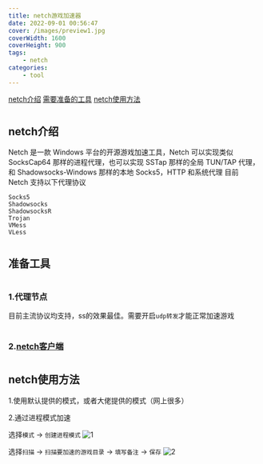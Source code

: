 ```yaml
---
title: netch游戏加速器
date: 2022-09-01 00:56:47
cover: /images/preview1.jpg
coverWidth: 1600
coverHeight: 900
tags:
	- netch
categories: 
    - tool
---
```


[netch介绍](#introduction)
[需要准备的工具](#need)
[netch使用方法](#method)

# <h2 id="introduction">netch介绍</h2>

Netch 是一款 Windows 平台的开源游戏加速工具，Netch 可以实现类似 SocksCap64 那样的进程代理，也可以实现 SSTap 那样的全局 TUN/TAP 代理，和 Shadowsocks-Windows 那样的本地 Socks5，HTTP 和系统代理
目前 Netch 支持以下代理协议

	Socks5
	Shadowsocks
	ShadowsocksR
	Trojan
	VMess
	VLess

# <h2 id="need">准备工具</h2>


# <h3>1.代理节点</h3>
目前主流协议均支持，ss的效果最佳。需要开启`udp转发`才能正常加速游戏

# <h3>2.[netch客户端](https://github.com/netchx/netch/releases)</h3>

# <h2 id="method">netch使用方法</h2>

1.使用默认提供的模式，或者大佬提供的模式（网上很多）

2.通过进程模式加速

选择`模式` -> `创建进程模式`
![1](netch_1.png)

选择`扫描` -> `扫描要加速的游戏目录` -> `填写备注` -> `保存`
![2](netch_2.png)


